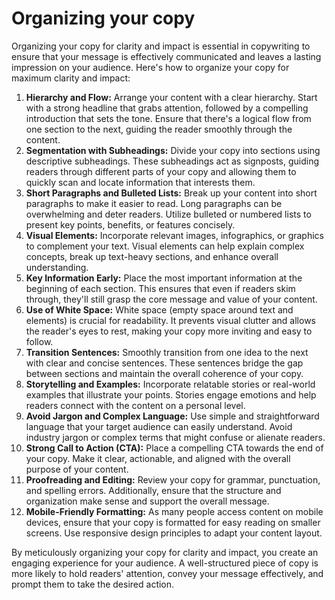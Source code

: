 # Organizing your copy

Organizing your copy for clarity and impact is essential in copywriting to ensure that your message is effectively communicated and leaves a lasting impression on your audience. Here's how to organize your copy for maximum clarity and impact:

1. **Hierarchy and Flow:** Arrange your content with a clear hierarchy. Start with a strong headline that grabs attention, followed by a compelling introduction that sets the tone. Ensure that there's a logical flow from one section to the next, guiding the reader smoothly through the content.
2. **Segmentation with Subheadings:** Divide your copy into sections using descriptive subheadings. These subheadings act as signposts, guiding readers through different parts of your copy and allowing them to quickly scan and locate information that interests them.
3. **Short Paragraphs and Bulleted Lists:** Break up your content into short paragraphs to make it easier to read. Long paragraphs can be overwhelming and deter readers. Utilize bulleted or numbered lists to present key points, benefits, or features concisely.
4. **Visual Elements:** Incorporate relevant images, infographics, or graphics to complement your text. Visual elements can help explain complex concepts, break up text-heavy sections, and enhance overall understanding.
5. **Key Information Early:** Place the most important information at the beginning of each section. This ensures that even if readers skim through, they'll still grasp the core message and value of your content.
6. **Use of White Space:** White space (empty space around text and elements) is crucial for readability. It prevents visual clutter and allows the reader's eyes to rest, making your copy more inviting and easy to follow.
7. **Transition Sentences:** Smoothly transition from one idea to the next with clear and concise sentences. These sentences bridge the gap between sections and maintain the overall coherence of your copy.
8. **Storytelling and Examples:** Incorporate relatable stories or real-world examples that illustrate your points. Stories engage emotions and help readers connect with the content on a personal level.
9. **Avoid Jargon and Complex Language:** Use simple and straightforward language that your target audience can easily understand. Avoid industry jargon or complex terms that might confuse or alienate readers.
10. **Strong Call to Action (CTA):** Place a compelling CTA towards the end of your copy. Make it clear, actionable, and aligned with the overall purpose of your content.
11. **Proofreading and Editing:** Review your copy for grammar, punctuation, and spelling errors. Additionally, ensure that the structure and organization make sense and support the overall message.
12. **Mobile-Friendly Formatting:** As many people access content on mobile devices, ensure that your copy is formatted for easy reading on smaller screens. Use responsive design principles to adapt your content layout.

By meticulously organizing your copy for clarity and impact, you create an engaging experience for your audience. A well-structured piece of copy is more likely to hold readers' attention, convey your message effectively, and prompt them to take the desired action.

